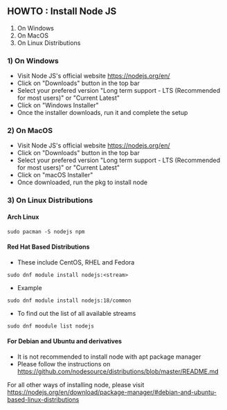 ## HOWTO : Install Node JS

1) On Windows
2) On MacOS
3) On Linux Distributions

### 1) On Windows

- Visit Node JS's official website https://nodejs.org/en/
- Click on "Downloads" button in the top bar
- Select your prefered version "Long term support - LTS (Recommended for most users)" or "Current Latest"
- Click on "Windows Installer"
- Once the installer downloads, run it and complete the setup

### 2) On MacOS 

- Visit Node JS's official website https://nodejs.org/en/
- Click on "Downloads" button in the top bar
- Select your prefered version "Long term support - LTS (Recommended for most users)" or "Current Latest"
- Click on "macOS Installer"
- Once downloaded, run the pkg to install node

### 3) On Linux Distributions

#### Arch Linux

```
sudo pacman -S nodejs npm
```

#### Red Hat Based Distributions

- These include CentOS, RHEL and Fedora
```
sudo dnf module install nodejs:<stream>
```
- Example
```
sudo dnf module install nodejs:18/common
```
- To find out the list of all available streams
```
sudo dnf moodule list nodejs
```

#### For Debian and Ubuntu and derivatives

- It is not recommended to install node with apt package manager
- Please follow the instructions on https://github.com/nodesource/distributions/blob/master/README.md

For all other ways of installing node, please visit https://nodejs.org/en/download/package-manager/#debian-and-ubuntu-based-linux-distributions